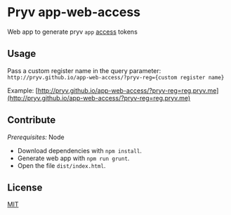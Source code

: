 # Pryv app-web-access

Web app to generate pryv `app` [access](http://api.pryv.com/concepts/#accesses) tokens

## Usage

Pass a custom register name in the query parameter: `http://pryv.github.io/app-web-access/?pryv-reg={custom register name}`

Example: [http://pryv.github.io/app-web-access/?pryv-reg=reg.pryv.me](http://pryv.github.io/app-web-access/?pryv-reg=reg.pryv.me)

## Contribute

*Prerequisites:* Node

* Download dependencies with `npm install`.
* Generate web app with `npm run grunt`.
* Open the file `dist/index.html`.

## License

[MIT](https://github.com/pryv/app-web-access/blob/master/LICENSE)